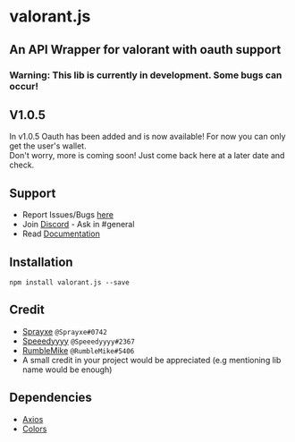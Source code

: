 # valorant.js
## An API Wrapper for valorant with oauth support
### Warning: This lib is currently in development. Some bugs can occur!

## V1.0.5
In v1.0.5 Oauth has been added and is now available! For now you can only get the user's wallet.\
Don't worry, more is coming soon! Just come back here at a later date and check.

## Support
* Report Issues/Bugs [here](https://github.com/Sprayxe/valorant.js/issues)
* Join [Discord](https://discord.gg/q37Dfyn) - Ask in #general
* Read [Documentation](https://valorant-js.stoplight.io/docs/valorant-js/docs/Home.md)

## Installation
```npm install valorant.js --save```


## Credit
* [Sprayxe](https://twitter.com/Sprayxe_) `@Sprayxe#0742`
* [Speeedyyyy](https://twitter.com/Speeedyyyytv) `@Speeedyyyy#2367`
* [RumbleMike](https://twitter.com/RumbleMikee) `@RumbleMike#5406`
* A small credit in your project would be appreciated (e.g mentioning lib name would be enough)

## Dependencies
* [Axios](https://www.npmjs.com/package/axios)
* [Colors](https://www.npmjs.com/package/colors)

